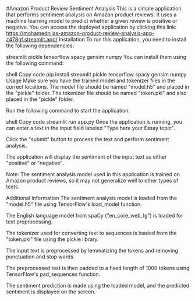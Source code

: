 #Amazon Product Review Sentiment Analysis
This is a simple application that performs sentiment analysis on Amazon product reviews. It uses a machine learning model to predict whether a given review is positive or negative.
You can access the deployed application by clicking this link: https://mohamednijas-amazon-product-review-analysis-app-z478gf.streamlit.app/
Installation
To run this application, you need to install the following dependencies:

streamlit
pickle
tensorflow
spacy
gensim
numpy
You can install them using the following command:

shell
Copy code
pip install streamlit pickle tensorflow spacy gensim numpy
Usage
Make sure you have the trained model and tokenizer files in the correct locations. The model file should be named "model.h5" and placed in the "pickle" folder. The tokenizer file should be named "token.pkl" and also placed in the "pickle" folder.

Run the following command to start the application:

shell
Copy code
streamlit run app.py
Once the application is running, you can enter a text in the input field labeled "Type here your Essay topic".

Click the "submit" button to process the text and perform sentiment analysis.

The application will display the sentiment of the input text as either "positive" or "negative".

Note: The sentiment analysis model used in this application is trained on Amazon product reviews, so it may not generalize well to other types of texts.

Additional Information
The sentiment analysis model is loaded from the "model.h5" file using TensorFlow's load_model function.

The English language model from spaCy ("en_core_web_lg") is loaded for text preprocessing.

The tokenizer used for converting text to sequences is loaded from the "token.pkl" file using the pickle library.

The input text is preprocessed by lemmatizing the tokens and removing punctuation and stop words.

The preprocessed text is then padded to a fixed length of 1000 tokens using TensorFlow's pad_sequences function.

The sentiment prediction is made using the loaded model, and the predicted sentiment is displayed on the screen.
